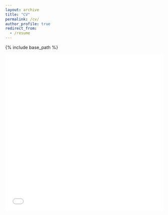 ```yaml
---
layout: archive
title: "CV"
permalink: /cv/
author_profile: true
redirect_from:
  - /resume
---
```

{% include base_path %}

<iframe src="/files/CV.pdf" width="100%" height="500" frameborder="no" border="0" marginwidth="0" marginheight="0"></iframe>
